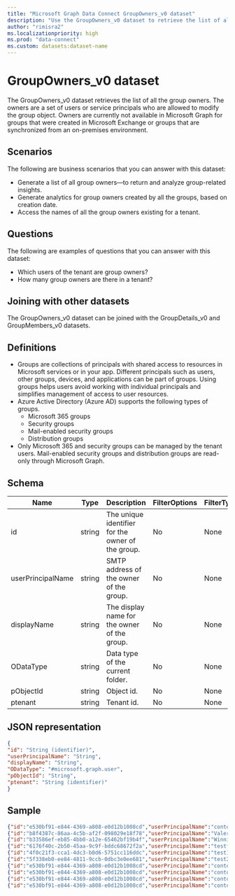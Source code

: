 ```yaml
---
title: "Microsoft Graph Data Connect GroupOwners_v0 dataset"
description: "Use the GroupOwners_v0 dataset to retrieve the list of all the group owners."
author: "rimisra2"
ms.localizationpriority: high
ms.prod: "data-connect"
ms.custom: datasets:dataset-name
---
```


# GroupOwners_v0 dataset

The GroupOwners_v0 dataset retrieves the list of all the group owners. The owners are a set of users or service principals who are allowed to modify the group object. Owners are currently not available in Microsoft Graph for groups that were created in Microsoft Exchange or groups that are synchronized from an on-premises environment.

## Scenarios

The following are business scenarios that you can answer with this dataset:

- Generate a list of all group owners—to return and analyze group-related insights.
- Generate analytics for group owners created by all the groups, based on creation date.
- Access the names of all the group owners existing for a tenant.

## Questions

The following are examples of questions that you can answer with this dataset:

- Which users of the tenant are group owners?
- How many group owners are there in a tenant?

## Joining with other datasets

The GroupOwners_v0 dataset can be joined with the GroupDetails_v0 and GroupMembers_v0 datasets.

## Definitions

- Groups are collections of principals with shared access to resources in Microsoft services or in your app. Different principals such as users, other groups, devices, and applications can be part of groups. Using groups helps users avoid working with individual principals and simplifies management of access to user resources.
- Azure Active Directory (Azure AD) supports the following types of groups.
  - Microsoft 365 groups
  - Security groups
  - Mail-enabled security groups
  - Distribution groups
- Only Microsoft 365 and security groups can be managed by the tenant users. Mail-enabled security groups and distribution groups are read-only through Microsoft Graph.

## Schema

| Name | Type | Description | FilterOptions | FilterType |
| ----------- | ----------- | ----------- | ----------- | ----------- |
| id |	string |	The unique identifier for the owner of the group. |	No |	None |
| userPrincipalName |	string |	SMTP address of the owner of the group.	|	No |	None |
| displayName	 | string |	The display name for the owner of the group.	|	No |	None |
| ODataType |	string |	Data type of the current folder.	|	No |	None |
| pObjectId | 	string |	Object id.	|	No |	None |
| ptenant	| string |	Tenant id.	|	No |	None |

## JSON representation

```json
{
"id": "String (identifier)",
"userPrincipalName": "String",
"displayName": "String",
"ODataType": "#microsoft.graph.user",
"pObjectId": "String",
"ptenant": "String (identifier)"
}
```

## Sample 

```json 
{"id":"e530bf91-e844-4369-a808-e0d12b1008cd","userPrincipalName":"contosouser21@contosotest21.onmicrosoft.com","displayName":"FirstName LastName","ODataType":"#microsoft.graph.user","pObjectId":"943ecd15-a954-40a7-9d00-3224d21dc470","ptenant":"8e56195d-f07c-44f0-8108-40e4352e3e74"}
{"id":"b8f4387c-86aa-4c5b-af2f-098029e18f78","userPrincipalName":"Valerie.Wade@contosotest21.onmicrosoft.com","displayName":"Valerie Wade","ODataType":"#microsoft.graph.user","pObjectId":"943ecd15-a954-40a7-9d00-3224d21dc470","ptenant":"8e56195d-f07c-44f0-8108-40e4352e3e74"}
{"id":"b33586ef-eb85-4bb0-a12e-65462bf19b4f","userPrincipalName":"Winnie.Davidson@contosotest21.onmicrosoft.com","displayName":"Winnie Davidson","ODataType":"#microsoft.graph.user","pObjectId":"943ecd15-a954-40a7-9d00-3224d21dc470","ptenant":"8e56195d-f07c-44f0-8108-40e4352e3e74"}
{"id":"6176f40c-2b50-45aa-9c9f-bddc68672f2a","userPrincipalName":"testfirstlast2@contosotest21.onmicrosoft.com","displayName":"TestFirst2 TestLast2","ODataType":"#microsoft.graph.user","pObjectId":"943ecd15-a954-40a7-9d00-3224d21dc470","ptenant":"8e56195d-f07c-44f0-8108-40e4352e3e74"}
{"id":"4f0c21f3-cca1-4dc3-b0d6-5751cc116ddc","userPrincipalName":"test1test1@contosotest21.onmicrosoft.com","displayName":"Test1 Test1","ODataType":"#microsoft.graph.user","pObjectId":"943ecd15-a954-40a7-9d00-3224d21dc470","ptenant":"8e56195d-f07c-44f0-8108-40e4352e3e74"}
{"id":"5f338eb0-ee84-4811-9ccb-0dbc3e0ee681","userPrincipalName":"test2test2@contosotest21.onmicrosoft.com","displayName":"Test2 Test2","ODataType":"#microsoft.graph.user","pObjectId":"943ecd15-a954-40a7-9d00-3224d21dc470","ptenant":"8e56195d-f07c-44f0-8108-40e4352e3e74"}
{"id":"e530bf91-e844-4369-a808-e0d12b1008cd","userPrincipalName":"contosouser21@contosotest21.onmicrosoft.com","displayName":"FirstName LastName","ODataType":"#microsoft.graph.user","pObjectId":"95b116e3-2d52-4503-bfc9-09ad4985a967","ptenant":"8e56195d-f07c-44f0-8108-40e4352e3e74"}
{"id":"e530bf91-e844-4369-a808-e0d12b1008cd","userPrincipalName":"contosouser21@contosotest21.onmicrosoft.com","displayName":"FirstName LastName","ODataType":"#microsoft.graph.user","pObjectId":"966b082a-5c4d-4de7-b14a-9c145ec8ed69","ptenant":"8e56195d-f07c-44f0-8108-40e4352e3e74"}
{"id":"e530bf91-e844-4369-a808-e0d12b1008cd","userPrincipalName":"contosouser21@contosotest21.onmicrosoft.com","displayName":"FirstName LastName","ODataType":"#microsoft.graph.user","pObjectId":"9b97ca6e-d0c0-4a84-b0aa-753695e8c1f2","ptenant":"8e56195d-f07c-44f0-8108-40e4352e3e74"}
{"id":"e530bf91-e844-4369-a808-e0d12b1008cd","userPrincipalName":"contosouser21@contosotest21.onmicrosoft.com","displayName":"FirstName LastName","ODataType":"#microsoft.graph.user","pObjectId":"9d96497a-4197-4c03-8809-4fa46dffd9e6","ptenant":"8e56195d-f07c-44f0-8108-40e4352e3e74"}
```
